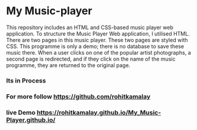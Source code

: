 # My Music-player
This repository includes an HTML and CSS-based music player web application. To structure the Music Player Web application, I utilised HTML. There are two pages in this music player. These two pages are styled with CSS. This programme is only a demo; there is no database to save these music there. When a user clicks on one of the popular artist photographs, a second page is redirected, and if they click on the name of the music programme, they are returned to the original page.
### Its in Process

### For more follow https://github.com/rohitkamalay

### live Demo https://rohitkamalay.github.io/My_Music-Player.github.io/
